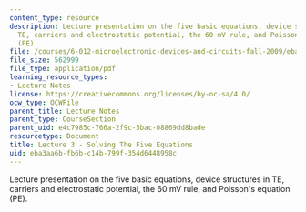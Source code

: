 ```yaml
---
content_type: resource
description: Lecture presentation on the five basic equations, device structures in
  TE, carriers and electrostatic potential, the 60 mV rule, and Poisson's equation
  (PE).
file: /courses/6-012-microelectronic-devices-and-circuits-fall-2009/eba3aa6bfb6bc14b799f354d6448958c_MIT6_012F09_lec03.pdf
file_size: 562999
file_type: application/pdf
learning_resource_types:
- Lecture Notes
license: https://creativecommons.org/licenses/by-nc-sa/4.0/
ocw_type: OCWFile
parent_title: Lecture Notes
parent_type: CourseSection
parent_uid: e4c7985c-766a-2f9c-5bac-08869dd8bade
resourcetype: Document
title: Lecture 3 - Solving The Five Equations
uid: eba3aa6b-fb6b-c14b-799f-354d6448958c
---
```

Lecture presentation on the five basic equations, device structures in TE, carriers and electrostatic potential, the 60 mV rule, and Poisson's equation (PE).